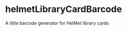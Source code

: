 helmetLibraryCardBarcode
========================

A little barcode generator for HelMet library cards
